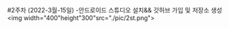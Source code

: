  #2주차 (2022-3월-15일)
 -안드로이드 스튜디오 설치&& 갓허브 가입 및 저장소 생성
 <img width="400"height"300"src="./pic/2st.png"></img>
